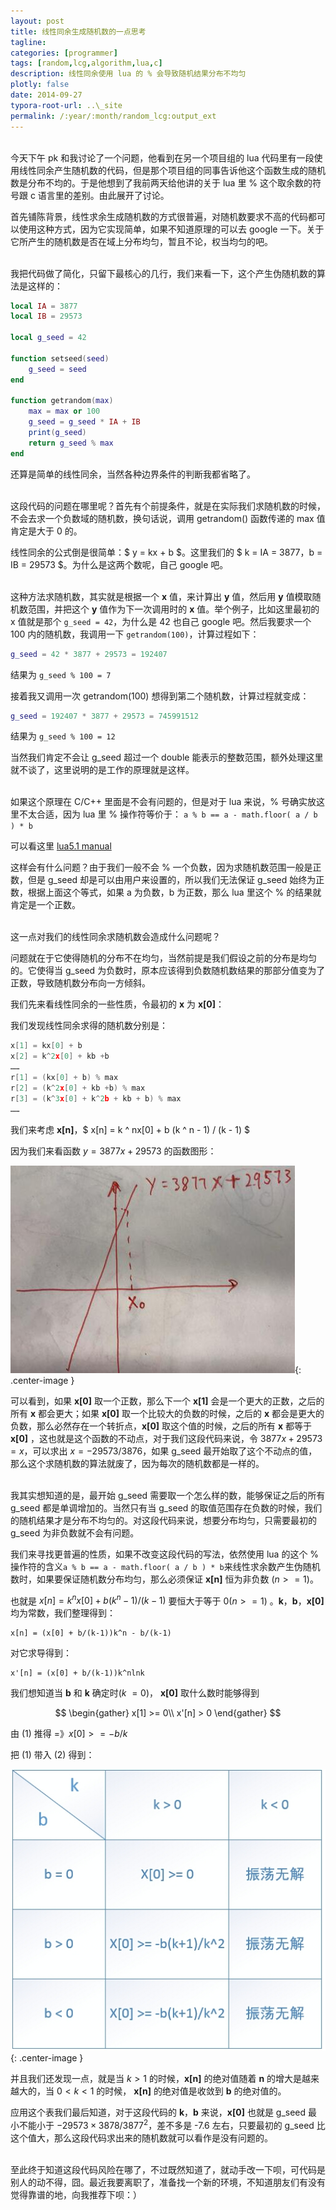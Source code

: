 ```yaml
---
layout: post
title: 线性同余生成随机数的一点思考
tagline:
categories: [programmer]
tags: [random,lcg,algorithm,lua,c]
description: 线性同余使用 lua 的 % 会导致随机结果分布不均匀
plotly: false
date: 2014-09-27
typora-root-url: ..\_site
permalink: /:year/:month/random_lcg:output_ext
---
```

\
今天下午 pk 和我讨论了一个问题，他看到在另一个项目组的 lua 代码里有一段使用线性同余产生随机数的代码，但是那个项目组的同事告诉他这个函数生成的随机数是分布不均的。于是他想到了我前两天给他讲的关于 lua 里 % 这个取余数的符号跟 c 语言里的差别。由此展开了讨论。

首先铺陈背景，线性求余生成随机数的方式很普遍，对随机数要求不高的代码都可以使用这种方式，因为它实现简单，如果不知道原理的可以去 google 一下。关于它所产生的随机数是否在域上分布均匀，暂且不论，权当均匀的吧。
<!-- more -->

\
我把代码做了简化，只留下最核心的几行，我们来看一下，这个产生伪随机数的算法是这样的：
```lua
local IA = 3877
local IB = 29573

local g_seed = 42

function setseed(seed)
    g_seed = seed
end

function getrandom(max)
    max = max or 100
    g_seed = g_seed * IA + IB
    print(g_seed)
    return g_seed % max
end
```
还算是简单的线性同余，当然各种边界条件的判断我都省略了。

\
这段代码的问题在哪里呢？首先有个前提条件，就是在实际我们求随机数的时候，不会去求一个负数域的随机数，换句话说，调用 getrandom() 函数传递的 max 值肯定是大于 0 的。

线性同余的公式倒是很简单：$ y = kx + b $。这里我们的 $ k = IA = 3877，b = IB = 29573 $。为什么是这两个数呢，自己 google 吧。

\
这种方法求随机数，其实就是根据一个 **x** 值，来计算出 **y** 值，然后用 **y** 值模取随机数范围，并把这个 **y** 值作为下一次调用时的 **x** 值。举个例子，比如这里最初的 x 值就是那个 `g_seed = 42`，为什么是 42 也自己 google 吧。然后我要求一个 100 内的随机数，我调用一下 `getrandom(100)`，计算过程如下：

```lua
g_seed = 42 * 3877 + 29573 = 192407
```
结果为 `g_seed % 100 = 7`

接着我又调用一次 getrandom(100) 想得到第二个随机数，计算过程就变成：

```lua
g_seed = 192407 * 3877 + 29573 = 745991512
```
结果为 `g_seed % 100 = 12`

当然我们肯定不会让 g_seed 超过一个 double 能表示的整数范围，额外处理这里就不谈了，这里说明的是工作的原理就是这样。

\
如果这个原理在 C/C++ 里面是不会有问题的，但是对于 lua 来说，% 号确实放这里不太合适，因为 lua 里 % 操作符等价于： `a % b == a - math.floor( a / b ) * b`

可以看这里 [lua5.1 manual](http://www.lua.org/manual/5.1/manual.html#2.5.1)

这样会有什么问题？由于我们一般不会 % 一个负数，因为求随机数范围一般是正数，但是 g_seed 却是可以由用户来设置的，所以我们无法保证 g_seed 始终为正数，根据上面这个等式，如果 a 为负数，b 为正数，那么 lua 里这个 % 的结果就肯定是一个正数。

\
这一点对我们的线性同余求随机数会造成什么问题呢？

问题就在于它使得随机的分布不在均匀，当然前提是我们假设之前的分布是均匀的。它使得当 g_seed 为负数时，原本应该得到负数随机数结果的那部分值变为了正数，导致随机数分布向一方倾斜。

我们先来看线性同余的一些性质，令最初的 **x** 为 **x[0]**：

我们发现线性同余求得的随机数分别是：

```c
x[1] = kx[0] + b
x[2] = k^2x[0] + kb +b
……
r[1] = (kx[0] + b) % max
r[2] = (k^2x[0] + kb +b) % max
r[3] = (k^3x[0] + k^2b + kb + b) % max
……
```
我们来考虑 **x[n]**，$ x[n] = k ^ nx[0] + b (k ^ n - 1) / (k - 1) $

因为我们来看函数 $y = 3877x + 29573$ 的函数图形：

![](/../assets/posts/1638520661145.jpg){: .center-image }

可以看到，如果 **x[0]** 取一个正数，那么下一个 **x[1]** 会是一个更大的正数，之后的所有 **x** 都会更大；如果 **x[0]** 取一个比较大的负数的时候，之后的 **x** 都会是更大的负数，那么必然存在一个转折点，**x[0]** 取这个值的时候，之后的所有 **x** 都等于 **x[0]** ，这也就是这个函数的不动点，对于我们这段代码来说，令 $3877x + 29573 = x$，可以求出 $x = - 29573 / 3876$，如果 g_seed 最开始取了这个不动点的值，那么这个求随机数的算法就废了，因为每次的随机数都是一样的。

\
我其实想知道的是，最开始 g_seed 需要取一个怎么样的数，能够保证之后的所有 g_seed 都是单调增加的。当然只有当 g_seed 的取值范围存在负数的时候，我们的随机结果才是分布不均匀的。对这段代码来说，想要分布均匀，只需要最初的 g_seed 为非负数就不会有问题。

我们来寻找更普遍的性质，如果不改变这段代码的写法，依然使用 lua 的这个 % 操作符的含义`a % b == a - math.floor( a / b ) * b`来线性求余数产生伪随机数时，如果要保证随机数分布均匀，那么必须保证 **x[n]** 恒为非负数 $(n>=1)$。

也就是 $x[n] = k ^ nx[0] + b(k ^ n - 1) / (k - 1)$ 要恒大于等于 0$(n>=1)$ 。**k**，**b**，**x[0]** 均为常数，我们整理得到：

    x[n] = (x[0] + b/(k-1))k^n - b/(k-1)

对它求导得到：

    x'[n] = (x[0] + b/(k-1))k^nlnk

我们想知道当 **b** 和 **k** 确定时$(k~=0)$， **x[0]** 取什么数时能够得到 

$$
\begin{gather}
x[1] >= 0\\
x'[n] > 0
\end{gather}
$$

由 (1) 推得 =》$x[0] >= -b/k$

把 (1) 带入 (2) 得到：

![](/../assets/posts/1638520720879.jpg){: .center-image }

并且我们还发现一点，就是当 $k  > 1$ 的时候，**x[n]** 的绝对值随着 **n** 的增大是越来越大的，当 $0 < k < 1$ 的时候， **x[n]** 的绝对值是收敛到 **b** 的绝对值的。

应用这个表我们最后知道，对于这段代码的 **k**，**b** 来说，**x[0]** 也就是 g_seed 最小不能小于 $-29573 × 3878 / 3877^2$，差不多是 -7.6 左右，只要最初的 g_seed 比这个值大，那么这段代码求出来的随机数就可以看作是没有问题的。

\
至此终于知道这段代码风险在哪了，不过既然知道了，就动手改一下呗，可代码是别人的动不得，囧。最近我要离职了，准备找一个新的环境，不知道朋友们有没有觉得靠谱的地，向我推荐下呗：）
